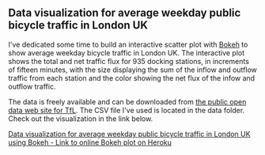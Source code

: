 ## Data visualization for average weekday public bicycle traffic in London UK

I've dedicated some time to build an interactive scatter plot with [Bokeh](https://docs.bokeh.org/en/latest/) to show average weekday bicycle traffic in London UK. The interactive plot shows the total and net traffic flux for 935 docking stations, in increments of fifteen minutes, with the size displaying the sum of the inflow and outflow traffic from each station and the color showing the net flux of the infow and outflow traffic.

The data is freely available and can be downloaded from [the public open data web site for TfL](https://cycling.data.tfl.gov.uk/). The CSV file I've used is located in the data folder. Check out the visualization in the link below.

[Data visualization for average weekday public bicycle traffic in London UK using Bokeh - Link to online Bokeh plot on Heroku](https://bicycle-use-with-bokeh.herokuapp.com/main)
